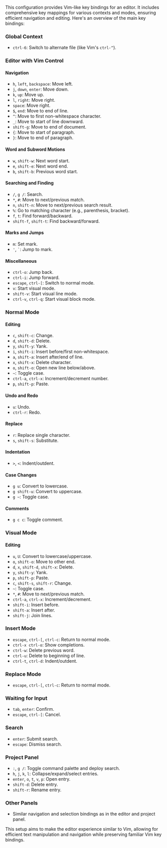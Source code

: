 This configuration provides Vim-like key bindings for an editor. It includes comprehensive key mappings for various contexts and modes, ensuring efficient navigation and editing. Here's an overview of the main key bindings:

### Global Context
- `ctrl-6`: Switch to alternate file (like Vim's `ctrl-^`).

### Editor with Vim Control
#### Navigation
- `h`, `left`, `backspace`: Move left.
- `j`, `down`, `enter`: Move down.
- `k`, `up`: Move up.
- `l`, `right`: Move right.
- `space`: Move right.
- `$`, `end`: Move to end of line.
- `^`: Move to first non-whitespace character.
- `_`: Move to start of line downward.
- `shift-g`: Move to end of document.
- `{`: Move to start of paragraph.
- `}`: Move to end of paragraph.

#### Word and Subword Motions
- `w`, `shift-w`: Next word start.
- `e`, `shift-e`: Next word end.
- `b`, `shift-b`: Previous word start.

#### Searching and Finding
- `/`, `g /`: Search.
- `*`, `#`: Move to next/previous match.
- `n`, `shift-n`: Move to next/previous search result.
- `%`: Go to matching character (e.g., parenthesis, bracket).
- `f`, `t`: Find forward/backward.
- `shift-f`, `shift-t`: Find backward/forward.

#### Marks and Jumps
- `m`: Set mark.
- `'`, `` ` ``: Jump to mark.

#### Miscellaneous
- `ctrl-o`: Jump back.
- `ctrl-i`: Jump forward.
- `escape`, `ctrl-[`: Switch to normal mode.
- `v`: Start visual mode.
- `shift-v`: Start visual line mode.
- `ctrl-v`, `ctrl-q`: Start visual block mode.

### Normal Mode
#### Editing
- `c`, `shift-c`: Change.
- `d`, `shift-d`: Delete.
- `y`, `shift-y`: Yank.
- `i`, `shift-i`: Insert before/first non-whitespace.
- `a`, `shift-a`: Insert after/end of line.
- `x`, `shift-x`: Delete character.
- `o`, `shift-o`: Open new line below/above.
- `~`: Toggle case.
- `ctrl-a`, `ctrl-x`: Increment/decrement number.
- `p`, `shift-p`: Paste.

#### Undo and Redo
- `u`: Undo.
- `ctrl-r`: Redo.

#### Replace
- `r`: Replace single character.
- `s`, `shift-s`: Substitute.

#### Indentation
- `>`, `<`: Indent/outdent.

#### Case Changes
- `g u`: Convert to lowercase.
- `g shift-u`: Convert to uppercase.
- `g ~`: Toggle case.

#### Comments
- `g c c`: Toggle comment.

### Visual Mode
#### Editing
- `u`, `U`: Convert to lowercase/uppercase.
- `o`, `shift-o`: Move to other end.
- `d`, `x`, `shift-d`, `shift-x`: Delete.
- `y`, `shift-y`: Yank.
- `p`, `shift-p`: Paste.
- `c`, `shift-s`, `shift-r`: Change.
- `~`: Toggle case.
- `*`, `#`: Move to next/previous match.
- `ctrl-a`, `ctrl-x`: Increment/decrement.
- `shift-i`: Insert before.
- `shift-a`: Insert after.
- `shift-j`: Join lines.

### Insert Mode
- `escape`, `ctrl-[`, `ctrl-c`: Return to normal mode.
- `ctrl-x ctrl-o`: Show completions.
- `ctrl-w`: Delete previous word.
- `ctrl-u`: Delete to beginning of line.
- `ctrl-t`, `ctrl-d`: Indent/outdent.

### Replace Mode
- `escape`, `ctrl-[`, `ctrl-c`: Return to normal mode.

### Waiting for Input
- `tab`, `enter`: Confirm.
- `escape`, `ctrl-[`: Cancel.

### Search
- `enter`: Submit search.
- `escape`: Dismiss search.

### Project Panel
- `:`, `g /`: Toggle command palette and deploy search.
- `h`, `j`, `k`, `l`: Collapse/expand/select entries.
- `enter`, `o`, `t`, `v`, `p`: Open entry.
- `shift-d`: Delete entry.
- `shift-r`: Rename entry.

### Other Panels
- Similar navigation and selection bindings as in the editor and project panel.

This setup aims to make the editor experience similar to Vim, allowing for efficient text manipulation and navigation while preserving familiar Vim key bindings.

